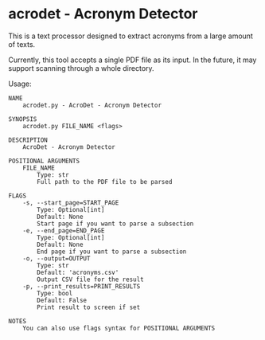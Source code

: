 acrodet - Acronym Detector
==========================

This is a text processor designed to extract acronyms from a large amount
of texts.

Currently, this tool accepts a single PDF file as its input. In the future,
it may support scanning through a whole directory.

Usage:
```shell
NAME
    acrodet.py - AcroDet - Acronym Detector

SYNOPSIS
    acrodet.py FILE_NAME <flags>

DESCRIPTION
    AcroDet - Acronym Detector

POSITIONAL ARGUMENTS
    FILE_NAME
        Type: str
        Full path to the PDF file to be parsed

FLAGS
    -s, --start_page=START_PAGE
        Type: Optional[int]
        Default: None
        Start page if you want to parse a subsection
    -e, --end_page=END_PAGE
        Type: Optional[int]
        Default: None
        End page if you want to parse a subsection
    -o, --output=OUTPUT
        Type: str
        Default: 'acronyms.csv'
        Output CSV file for the result
    -p, --print_results=PRINT_RESULTS
        Type: bool
        Default: False
        Print result to screen if set

NOTES
    You can also use flags syntax for POSITIONAL ARGUMENTS
```